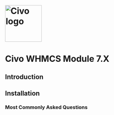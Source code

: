 #  <img src="https://www.civo.com/assets/logo-14ea4074de84d19c4b59121dd0776706fb6832febe1831ddc9282f76fdd748da.svg" alt="Civo logo" title="Aimeos" align="center" height="120" />
# Civo WHMCS Module 7.X

## Introduction


## Installation

### Most Commonly Asked Questions

